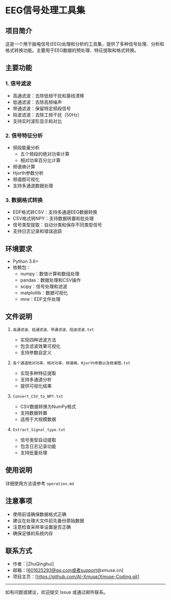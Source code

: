# EEG信号处理工具集

## 项目简介
这是一个用于脑电信号(EEG)处理和分析的工具集，提供了多种信号处理、分析和格式转换功能。主要用于EEG数据的预处理、特征提取和格式转换。

## 主要功能

### 1. 信号滤波
- 高通滤波：去除低频干扰和基线漂移
- 低通滤波：去除高频噪声
- 带通滤波：保留特定频段信号
- 陷波滤波：去除工频干扰（50Hz）
- 支持实时波形显示和对比

### 2. 信号特征分析
- 频段能量分析
  - 五个频段的绝对功率计算
  - 相对功率百分比计算
- 频谱熵计算
- Hjorth参数分析
- 频谱图可视化
- 支持多通道数据处理

### 3. 数据格式转换
- EDF格式转CSV：支持多通道EEG数据转换
- CSV格式转NPY：支持数据转置和批处理
- 信号类型提取：自动分类和保存不同类型信号
- 支持日志记录和错误追踪

## 环境要求
- Python 3.6+
- 依赖包：
  - numpy：数值计算和数组处理
  - pandas：数据处理和CSV操作
  - scipy：信号处理和滤波
  - matplotlib：数据可视化
  - mne：EDF文件处理

## 文件说明
1. `高通滤波、低通滤波、带通滤波、陷波滤波.txt`
   - 实现四种滤波方法
   - 包含滤波效果可视化
   - 支持参数自定义

2. `各个通道绝对功率、相对功率、频谱熵、Hjorth参数以及频谱图.txt`
   - 实现多种特征提取
   - 支持多通道分析
   - 提供可视化结果

3. `Convert_CSV_to_NPY.txt`
   - CSV数据转换为NumPy格式
   - 支持数据转置
   - 适用于大规模数据

4. `Extract_Signal_type.txt`
   - 信号类型自动提取
   - 包含日志记录功能
   - 支持批量处理

## 使用说明
详细使用方法请参考 `operation.md`

## 注意事项
- 使用前请确保数据格式正确
- 建议在处理大文件前先备份原始数据
- 注意检查采样率设置是否正确
- 确保足够的系统内存
## 联系方式

- 作者：[ZhuQinghui]
- 邮箱：[601625293@qq.com或者support@xmuse.cn]
- 项目主页：[https://github.com/AI-Xmuse/Xmuse-Coding.git]

---
如有问题或建议，欢迎提交 Issue 或通过邮件联系。
